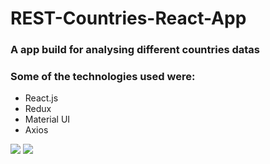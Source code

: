 # REST-Countries-React-App

### A app build for analysing different countries datas
### Some of the technologies used were:
* React.js
* Redux
* Material UI
* Axios

![](screentshot/AppSS1.png)
![](screentshot/AppSS2.png)
